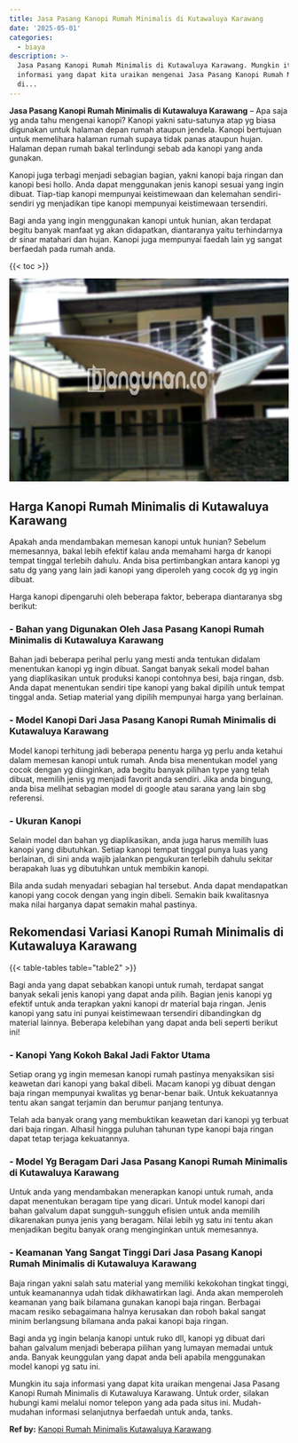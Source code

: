```yaml
---
title: Jasa Pasang Kanopi Rumah Minimalis di Kutawaluya Karawang
date: '2025-05-01'
categories:
  - biaya
description: >-
  Jasa Pasang Kanopi Rumah Minimalis di Kutawaluya Karawang. Mungkin itu saja
  informasi yang dapat kita uraikan mengenai Jasa Pasang Kanopi Rumah Minimalis
  di...
---
```


**Jasa Pasang Kanopi Rumah Minimalis di Kutawaluya Karawang** – Apa saja yg anda tahu mengenai kanopi? Kanopi yakni satu-satunya atap yg biasa digunakan untuk halaman depan rumah ataupun jendela. Kanopi bertujuan untuk memelihara halaman rumah supaya tidak panas ataupun hujan. Halaman depan rumah bakal terlindungi sebab ada kanopi yang anda gunakan.

Kanopi juga terbagi menjadi sebagian bagian, yakni kanopi baja ringan dan kanopi besi hollo. Anda dapat menggunakan jenis kanopi sesuai yang ingin dibuat. Tiap-tiap kanopi mempunyai keistimewaan dan kelemahan sendiri-sendiri yg menjadikan tipe kanopi mempunyai keistimewaan tersendiri.

Bagi anda yang ingin menggunakan kanopi untuk hunian, akan terdapat begitu banyak manfaat yg akan didapatkan, diantaranya yaitu terhindarnya dr sinar matahari dan hujan. Kanopi juga mempunyai faedah lain yg sangat berfaedah pada rumah anda.

{{< toc >}}

![Jasa Pasang Kanopi Rumah Minimalis di Kutawaluya Karawang](/images/harga-kanopi-minimalis-03.png)

## Harga Kanopi Rumah Minimalis di Kutawaluya Karawang

Apakah anda mendambakan memesan kanopi untuk hunian? Sebelum memesannya, bakal lebih efektif kalau anda memahami harga dr kanopi tempat tinggal terlebih dahulu. Anda bisa pertimbangkan antara kanopi yg satu dg yang yang lain jadi kanopi yang diperoleh yang cocok dg yg ingin dibuat.

Harga kanopi dipengaruhi oleh beberapa faktor, beberapa diantaranya sbg berikut:

### \- Bahan yang Digunakan Oleh Jasa Pasang Kanopi Rumah Minimalis di Kutawaluya Karawang

Bahan jadi beberapa perihal perlu yang mesti anda tentukan didalam menentukan kanopi yg ingin dibuat. Sangat banyak sekali model bahan yang diaplikasikan untuk produksi kanopi contohnya besi, baja ringan, dsb. Anda dapat menentukan sendiri tipe kanopi yang bakal dipilih untuk tempat tinggal anda. Setiap material yang dipilih mempunyai harga yang berlainan.

### \- Model Kanopi Dari Jasa Pasang Kanopi Rumah Minimalis di Kutawaluya Karawang

Model kanopi terhitung jadi beberapa penentu harga yg perlu anda ketahui dalam memesan kanopi untuk rumah. Anda bisa menentukan model yang cocok dengan yg diinginkan, ada begitu banyak pilihan type yang telah dibuat, memilih jenis yg menjadi favorit anda sendiri. Jika anda bingung, anda bisa melihat sebagian model di google atau sarana yang lain sbg referensi.

### \- Ukuran Kanopi

Selain model dan bahan yg diaplikasikan, anda juga harus memilih luas kanopi yang dibutuhkan. Setiap kanopi tempat tinggal punya luas yang berlainan, di sini anda wajib jalankan pengukuran terlebih dahulu sekitar berapakah luas yg dibutuhkan untuk membikin kanopi.

Bila anda sudah menyadari sebagian hal tersebut. Anda dapat mendapatkan kanopi yang cocok dengan yang ingin dibeli. Semakin baik kwalitasnya maka nilai harganya dapat semakin mahal pastinya.

## Rekomendasi Variasi Kanopi Rumah Minimalis di Kutawaluya Karawang

{{< table-tables table="table2" >}}

Bagi anda yang dapat sebabkan kanopi untuk rumah, terdapat sangat banyak sekali jenis kanopi yang dapat anda pilih. Bagian jenis kanopi yg efektif untuk anda terapkan yakni kanopi dr material baja ringan. Jenis kanopi yang satu ini punyai keistimewaan tersendiri dibandingkan dg material lainnya. Beberapa kelebihan yang dapat anda beli seperti berikut ini!

### \- Kanopi Yang Kokoh Bakal Jadi Faktor Utama

Setiap orang yg ingin memesan kanopi rumah pastinya menyaksikan sisi keawetan dari kanopi yang bakal dibeli. Macam kanopi yg dibuat dengan baja ringan mempunyai kwalitas yg benar-benar baik. Untuk kekuatannya tentu akan sangat terjamin dan berumur panjang tentunya.

Telah ada banyak orang yang membuktikan keawetan dari kanopi yg terbuat dari baja ringan. Alhasil hingga puluhan tahunan type kanopi baja ringan dapat tetap terjaga kekuatannya.

### \- Model Yg Beragam Dari Jasa Pasang Kanopi Rumah Minimalis di Kutawaluya Karawang

Untuk anda yang mendambakan menerapkan kanopi untuk rumah, anda dapat menentukan beragam tipe yang dicari. Untuk model kanopi dari bahan galvalum dapat sungguh-sungguh efisien untuk anda memilih dikarenakan punya jenis yang beragam. Nilai lebih yg satu ini tentu akan menjadikan begitu banyak orang menginginkan untuk memesannya.

### \- Keamanan Yang Sangat Tinggi Dari Jasa Pasang Kanopi Rumah Minimalis di Kutawaluya Karawang

Baja ringan yakni salah satu material yang memiliki kekokohan tingkat tinggi, untuk keamanannya udah tidak dikhawatirkan lagi. Anda akan memperoleh keamanan yang baik bilamana gunakan kanopi baja ringan. Berbagai macam resiko sebagaimana halnya kerusakan dan roboh bakal sangat minim berlangsung bilamana anda pakai kanopi baja ringan.

Bagi anda yg ingin belanja kanopi untuk ruko dll, kanopi yg dibuat dari bahan galvalum menjadi beberapa pilihan yang lumayan memadai untuk anda. Banyak keunggulan yang dapat anda beli apabila menggunakan model kanopi yg satu ini.

Mungkin itu saja informasi yang dapat kita uraikan mengenai Jasa Pasang Kanopi Rumah Minimalis di Kutawaluya Karawang. Untuk order, silakan hubungi kami melalui nomor telepon yang ada pada situs ini. Mudah-mudahan informasi selanjutnya berfaedah untuk anda, tanks.

**Ref by:**  [Kanopi Rumah Minimalis Kutawaluya Karawang](https://id.wikipedia.org/wiki/Kanopi)
